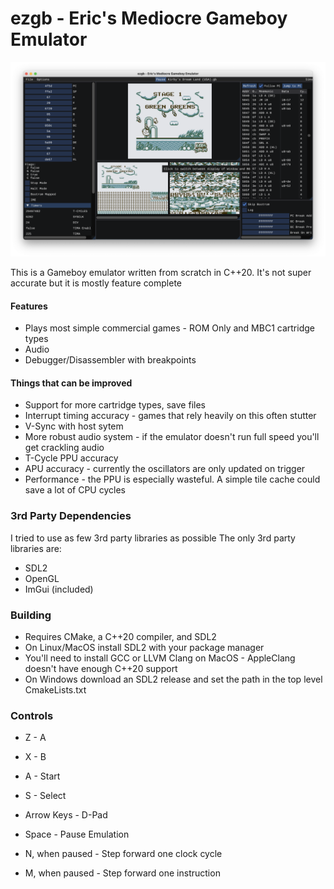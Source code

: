 
# ezgb - Eric's Mediocre Gameboy Emulator

![Screenshot](./screenshot.png)

This is a Gameboy emulator written from scratch in C++20. It's not super accurate but it is mostly feature complete 

#### Features

* Plays most simple commercial games - ROM Only and MBC1 cartridge types
* Audio
* Debugger/Disassembler with breakpoints

#### Things that can be improved

 * Support for more cartridge types, save files
 * Interrupt timing accuracy - games that rely heavily on this often stutter
 * V-Sync with host sytem
 * More robust audio system - if the emulator doesn't run full speed you'll get crackling audio
 * T-Cycle PPU accuracy
 * APU accuracy - currently the oscillators are only updated on trigger
 * Performance - the PPU is especially wasteful. A simple tile cache could save a lot of CPU cycles

### 3rd Party Dependencies

I tried to use as few 3rd party libraries as possible The only 3rd party libraries are:
* SDL2
* OpenGL
* ImGui (included)

### Building

* Requires CMake, a C++20 compiler, and SDL2
* On Linux/MacOS install SDL2 with your package manager
* You'll need to install GCC or LLVM Clang on MacOS - AppleClang doesn't have enough C++20 support
* On Windows download an SDL2 release and set the path in the top level CmakeLists.txt

### Controls

* Z - A
* X - B
* A - Start
* S - Select
* Arrow Keys - D-Pad

* Space - Pause Emulation
* N, when paused - Step forward one clock cycle
* M, when paused - Step forward one instruction
